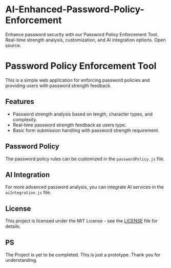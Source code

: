 # AI-Enhanced-Password-Policy-Enforcement
Enhance password security with our Password Policy Enforcement Tool. Real-time strength analysis, customization, and AI integration options. Open source.

# Password Policy Enforcement Tool

This is a simple web application for enforcing password policies and providing users with password strength feedback.

## Features

- Password strength analysis based on length, character types, and complexity.
- Real-time password strength feedback as users type.
- Basic form submission handling with password strength requirement.

## Password Policy

The password policy rules can be customized in the `passwordPolicy.js` file.

## AI Integration

For more advanced password analysis, you can integrate AI services in the `aiIntegration.js` file.

## License

This project is licensed under the MIT License - see the [LICENSE](LICENSE) file for details.

## PS
The Project is yet to be completed.
This is just a prototype.
Thank you for understanding.

